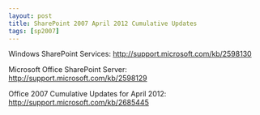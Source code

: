 ```yaml
---
layout: post
title: SharePoint 2007 April 2012 Cumulative Updates
tags: [sp2007]
---
```


Windows SharePoint Services: <http://support.microsoft.com/kb/2598130>

Microsoft Office SharePoint Server: <http://support.microsoft.com/kb/2598129>

Office 2007 Cumulative Updates for April 2012: <http://support.microsoft.com/kb/2685445>